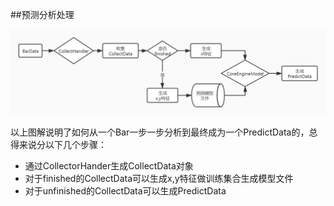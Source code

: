 
##预测分析处理

![](imges/预测模型分析过程.jpg)

以上图解说明了如何从一个Bar一步一步分析到最终成为一个PredictData的，总得来说分以下几个步骤：
+   通过CollectorHander生成CollectData对象
+   对于finished的CollectData可以生成x,y特征做训练集合生成模型文件
+   对于unfinished的CollectData可以生成PredictData

